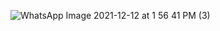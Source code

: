 ![WhatsApp Image 2021-12-12 at 1 56 41 PM (3)](https://user-images.githubusercontent.com/64194854/145707263-04a72770-c70b-4149-ba90-fe775ac67ee0.jpeg)


